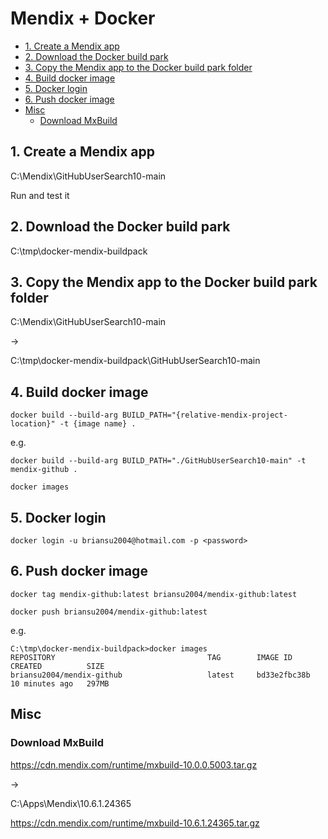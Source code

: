 # Mendix + Docker

- [1. Create a Mendix app](#1-create-a-mendix-app)
- [2. Download the Docker build park](#2-download-the-docker-build-park)
- [3. Copy the Mendix app to the Docker build park folder](#3-copy-the-mendix-app-to-the-docker-build-park-folder)
- [4. Build docker image](#4-build-docker-image)
- [5. Docker login](#5-docker-login)
- [6. Push docker image](#6-push-docker-image)
- [Misc](#misc)
  - [Download MxBuild](#download-mxbuild)

## 1. Create a Mendix app

C:\Mendix\GitHubUserSearch10-main

Run and test it

## 2. Download the Docker build park

C:\tmp\docker-mendix-buildpack

## 3. Copy the Mendix app to the Docker build park folder

C:\Mendix\GitHubUserSearch10-main

->

C:\tmp\docker-mendix-buildpack\GitHubUserSearch10-main

## 4. Build docker image

```dos
docker build --build-arg BUILD_PATH="{relative-mendix-project-location}" -t {image name} .

```

e.g.

```dos
docker build --build-arg BUILD_PATH="./GitHubUserSearch10-main" -t mendix-github .

docker images
```

<!-- docker build --build-arg BUILD_PATH="./GitHubUserSearch10-main" -t mendix/mendix-buildpack:v5.0.4 . -->

## 5. Docker login

```dos
docker login -u briansu2004@hotmail.com -p <password>
```

## 6. Push docker image

```dos
docker tag mendix-github:latest briansu2004/mendix-github:latest

docker push briansu2004/mendix-github:latest
```

e.g.

```text
C:\tmp\docker-mendix-buildpack>docker images            
REPOSITORY                                  TAG        IMAGE ID       CREATED          SIZE
briansu2004/mendix-github                   latest     bd33e2fbc38b   10 minutes ago   297MB
```

## Misc

### Download MxBuild

<https://cdn.mendix.com/runtime/mxbuild-10.0.0.5003.tar.gz>

->

C:\Apps\Mendix\10.6.1.24365

<https://cdn.mendix.com/runtime/mxbuild-10.6.1.24365.tar.gz>
